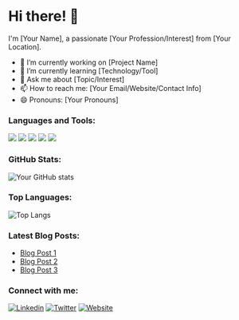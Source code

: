# Hi there! 👋

I'm [Your Name], a passionate [Your Profession/Interest] from [Your Location]. 

- 🔭 I’m currently working on [Project Name]
- 🌱 I’m currently learning [Technology/Tool]
- 💬 Ask me about [Topic/Interest]
- 📫 How to reach me: [Your Email/Website/Contact Info]
- 😄 Pronouns: [Your Pronouns]

### Languages and Tools:
[![](https://img.shields.io/badge/-Language-blue)]()
[![](https://img.shields.io/badge/-Language-blue)]()
[![](https://img.shields.io/badge/-Tool-orange)]()
[![](https://img.shields.io/badge/-Tool-orange)]()
[![](https://img.shields.io/badge/-Tool-orange)]()

### GitHub Stats:
![Your GitHub stats](https://github-readme-stats.vercel.app/api?username=mouadfhm&show_icons=true&theme=radical)

### Top Languages:
![Top Langs](https://github-readme-stats.vercel.app/api/top-langs/?username=yourusername&layout=compact&theme=radical)

### Latest Blog Posts:
<!-- BLOG-POST-LIST:START -->
- [Blog Post 1](link)
- [Blog Post 2](link)
- [Blog Post 3](link)
<!-- BLOG-POST-LIST:END -->

### Connect with me:
[![Linkedin](https://img.shields.io/badge/-LinkedIn-blue?style=flat-square&logo=Linkedin&logoColor=white&link=https://www.linkedin.com/in/yourusername/)](https://www.linkedin.com/in/yourusername/)
[![Twitter](https://img.shields.io/badge/-Twitter-blue?style=flat-square&logo=Twitter&logoColor=white&link=https://twitter.com/yourusername)](https://twitter.com/yourusername)
[![Website](https://img.shields.io/badge/-Website-brightgreen?style=flat-square&logo=appveyor&link=https://yourwebsite.com)](https://yourwebsite.com)
